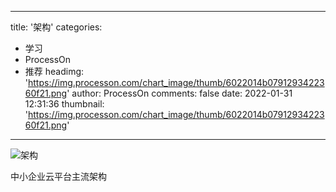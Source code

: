 
---
title: '架构'
categories: 
 - 学习
 - ProcessOn
 - 推荐
headimg: 'https://img.processon.com/chart_image/thumb/6022014b0791293422360f21.png'
author: ProcessOn
comments: false
date: 2022-01-31 12:31:36
thumbnail: 'https://img.processon.com/chart_image/thumb/6022014b0791293422360f21.png'
---

<div>   
<img class="thumb" alt="架构" src="https://img.processon.com/chart_image/thumb/6022014b0791293422360f21.png" referrerpolicy="no-referrer">
<p>中小企业云平台主流架构</p>  
</div>
            